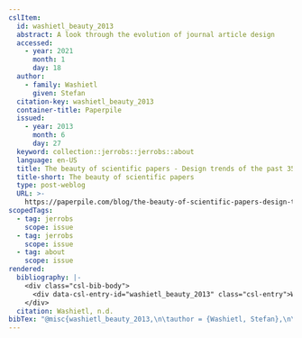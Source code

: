 ```yaml
---
cslItem:
  id: washietl_beauty_2013
  abstract: A look through the evolution of journal article design
  accessed:
    - year: 2021
      month: 1
      day: 18
  author:
    - family: Washietl
      given: Stefan
  citation-key: washietl_beauty_2013
  container-title: Paperpile
  issued:
    - year: 2013
      month: 6
      day: 27
  keyword: collection::jerrobs::jerrobs::about
  language: en-US
  title: The beauty of scientific papers - Design trends of the past 350 years
  title-short: The beauty of scientific papers
  type: post-weblog
  URL: >-
    https://paperpile.com/blog/the-beauty-of-scientific-papers-design-trends-of-the-past-350-years/
scopedTags:
  - tag: jerrobs
    scope: issue
  - tag: jerrobs
    scope: issue
  - tag: about
    scope: issue
rendered:
  bibliography: |-
    <div class="csl-bib-body">
      <div data-csl-entry-id="washietl_beauty_2013" class="csl-entry">Washietl, S. n.d.. The beauty of scientific papers - Design trends of the past 350 years. <i>Paperpile</i>. https://paperpile.com/blog/the-beauty-of-scientific-papers-design-trends-of-the-past-350-years/</div>
    </div>
  citation: Washietl, n.d.
bibTex: "@misc{washietl_beauty_2013,\n\tauthor = {Washietl, Stefan},\n\ttitle = {The beauty of scientific papers - {Design} trends of the past 350 years},\n\thowpublished = {https://paperpile.com/blog/the-beauty-of-scientific-papers-design-trends-of-the-past-350-years/},\n}\n\n"
---
```

